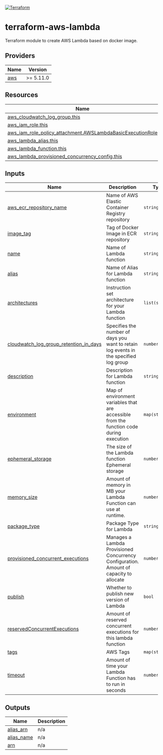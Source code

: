 [![Terraform](https://github.com/Smartbrood/terraform-aws-lambda/actions/workflows/terraform-validate-apply.yml/badge.svg)](https://github.com/Smartbrood/terraform-aws-lambda/actions/workflows/terraform-validate-apply.yml)
# terraform-aws-lambda

Terraform module to create AWS Lambda based on docker image.

## Providers

| Name | Version |
|------|---------|
| <a name="provider_aws"></a> [aws](#provider\_aws) | >= 5.11.0 |

## Resources

| Name | Type |
|------|------|
| [aws_cloudwatch_log_group.this](https://registry.terraform.io/providers/hashicorp/aws/latest/docs/resources/cloudwatch_log_group) | resource |
| [aws_iam_role.this](https://registry.terraform.io/providers/hashicorp/aws/latest/docs/resources/iam_role) | resource |
| [aws_iam_role_policy_attachment.AWSLambdaBasicExecutionRole](https://registry.terraform.io/providers/hashicorp/aws/latest/docs/resources/iam_role_policy_attachment) | resource |
| [aws_lambda_alias.this](https://registry.terraform.io/providers/hashicorp/aws/latest/docs/resources/lambda_alias) | resource |
| [aws_lambda_function.this](https://registry.terraform.io/providers/hashicorp/aws/latest/docs/resources/lambda_function) | resource |
| [aws_lambda_provisioned_concurrency_config.this](https://registry.terraform.io/providers/hashicorp/aws/latest/docs/resources/lambda_provisioned_concurrency_config) | resource |

## Inputs

| Name | Description | Type | Default | Required |
|------|-------------|------|---------|:--------:|
| <a name="input_aws_ecr_repository_name"></a> [aws\_ecr\_repository\_name](#input\_aws\_ecr\_repository\_name) | Name of AWS Elastic Container Registry repository | `string` | n/a | yes |
| <a name="input_image_tag"></a> [image\_tag](#input\_image\_tag) | Tag of Docker Image in ECR repository | `string` | n/a | yes |
| <a name="input_name"></a> [name](#input\_name) | Name of Lambda function | `string` | n/a | yes |
| <a name="input_alias"></a> [alias](#input\_alias) | Name of Alias for Lambda function | `string` | `"active"` | no |
| <a name="input_architectures"></a> [architectures](#input\_architectures) | Instruction set architecture for your Lambda function | `list(string)` | <pre>[<br>  "x86_64"<br>]</pre> | no |
| <a name="input_cloudwatch_log_group_retention_in_days"></a> [cloudwatch\_log\_group\_retention\_in\_days](#input\_cloudwatch\_log\_group\_retention\_in\_days) | Specifies the number of days you want to retain log events in the specified log group | `number` | `7` | no |
| <a name="input_description"></a> [description](#input\_description) | Description for Lambda function | `string` | `null` | no |
| <a name="input_environment"></a> [environment](#input\_environment) | Map of environment variables that are accessible from the function code during execution | `map(string)` | `{}` | no |
| <a name="input_ephemeral_storage"></a> [ephemeral\_storage](#input\_ephemeral\_storage) | The size of the Lambda function Ephemeral storage | `number` | `512` | no |
| <a name="input_memory_size"></a> [memory\_size](#input\_memory\_size) | Amount of memory in MB your Lambda Function can use at runtime. | `number` | `128` | no |
| <a name="input_package_type"></a> [package\_type](#input\_package\_type) | Package Type for Lambda | `string` | `"Image"` | no |
| <a name="input_provisioned_concurrent_executions"></a> [provisioned\_concurrent\_executions](#input\_provisioned\_concurrent\_executions) | Manages a Lambda Provisioned Concurrency Configuration. Amount of capacity to allocate | `number` | `0` | no |
| <a name="input_publish"></a> [publish](#input\_publish) | Whether to publish new version of Lambda | `bool` | `true` | no |
| <a name="input_reservedConcurrentExecutions"></a> [reservedConcurrentExecutions](#input\_reservedConcurrentExecutions) | Amount of reserved concurrent executions for this lambda function | `number` | `-1` | no |
| <a name="input_tags"></a> [tags](#input\_tags) | AWS Tags | `map(string)` | `{}` | no |
| <a name="input_timeout"></a> [timeout](#input\_timeout) | Amount of time your Lambda Function has to run in seconds | `number` | `60` | no |

## Outputs

| Name | Description |
|------|-------------|
| <a name="output_alias_arn"></a> [alias\_arn](#output\_alias\_arn) | n/a |
| <a name="output_alias_name"></a> [alias\_name](#output\_alias\_name) | n/a |
| <a name="output_arn"></a> [arn](#output\_arn) | n/a |